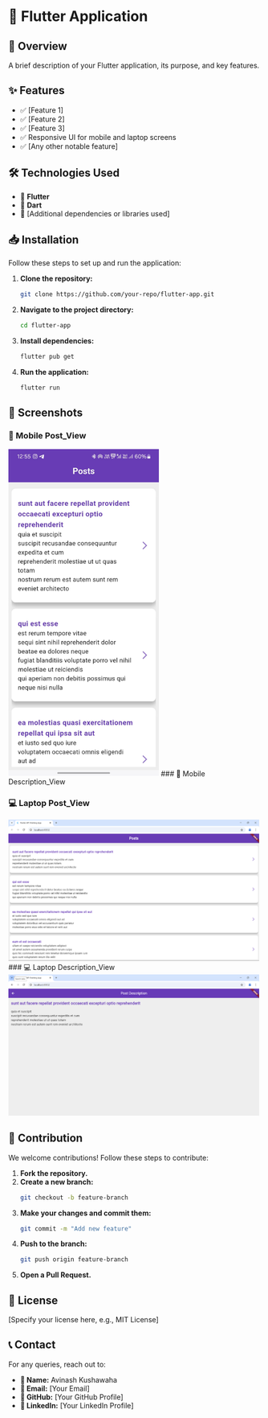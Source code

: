 # 📱 Flutter Application

## 🚀 Overview
A brief description of your Flutter application, its purpose, and key features.

## ✨ Features
- ✅ [Feature 1]
- ✅ [Feature 2]
- ✅ [Feature 3]
- ✅ Responsive UI for mobile and laptop screens
- ✅ [Any other notable feature]

## 🛠️ Technologies Used
- 🎯 **Flutter**
- 🎯 **Dart**
- 🎯 [Additional dependencies or libraries used]

## 📥 Installation
Follow these steps to set up and run the application:

1. **Clone the repository:**
   ```bash
   git clone https://github.com/your-repo/flutter-app.git
   ```
2. **Navigate to the project directory:**
   ```bash
   cd flutter-app
   ```
3. **Install dependencies:**
   ```bash
   flutter pub get
   ```
4. **Run the application:**
   ```bash
   flutter run
   ```

## 📸 Screenshots
### 📱 Mobile Post_View
<img src="Mobile_PostView.jpg" alt="Mobile Screenshot" width="300px"/>
### 📱 Mobile Description_View
<src="Mobile_description_View.jpg" alt="Mobile Screenshot" width="300px"/>


### 💻 Laptop Post_View
<img src="laptop_post_view.png" alt="Laptop Screenshot" width="500px"/>
### 💻 Laptop Description_View
<img src="laptop_deccription_view.png" alt="Laptop Screenshot" width="500px"/>

## 🤝 Contribution
We welcome contributions! Follow these steps to contribute:

1. **Fork the repository.**
2. **Create a new branch:**
   ```bash
   git checkout -b feature-branch
   ```
3. **Make your changes and commit them:**
   ```bash
   git commit -m "Add new feature"
   ```
4. **Push to the branch:**
   ```bash
   git push origin feature-branch
   ```
5. **Open a Pull Request.**

## 📜 License
[Specify your license here, e.g., MIT License]

## 📞 Contact
For any queries, reach out to:
- **👤 Name:** Avinash Kushawaha
- **📧 Email:** [Your Email]
- **🔗 GitHub:** [Your GitHub Profile]
- **🔗 LinkedIn:** [Your LinkedIn Profile]

